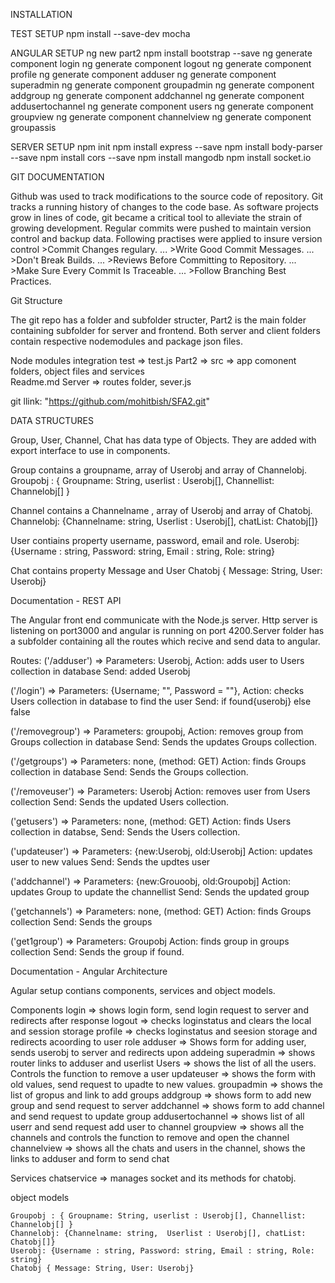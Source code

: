 INSTALLATION 

TEST SETUP
npm install --save-dev mocha

ANGULAR SETUP
    ng new part2
    npm install bootstrap --save
    ng generate component login
    ng generate component logout
    ng generate component profile
    ng generate component adduser
    ng generate component superadmin
    ng generate component groupadmin
    ng generate component addgroup
    ng generate component addchannel
    ng generate component addusertochannel
    ng generate component users
    ng generate component groupview
    ng generate component channelview
    ng generate component groupassis


SERVER SETUP
    npm init
    npm install express --save
    npm install body-parser --save
    npm install cors --save
    npm install mangodb
    npm install socket.io


GIT DOCUMENTATION

Github was used to track modifications to the source code of repository. Git tracks a running history of changes to the code base. As software projects grow in lines of code, git became  a critical tool to alleviate the strain of growing development. Regular commits were pushed to maintain version control and backup data. 
Following practises were applied to insure version control
    >Commit Changes regulary. ...
    >Write Good Commit Messages. ...
    >Don't Break Builds. ...
    >Reviews Before Committing to Repository. ...
    >Make Sure Every Commit Is Traceable. ...
    >Follow Branching Best Practices.

Git Structure

The git repo has a folder and subfolder structer, Part2 is the main folder containing subfolder for server and frontend. Both server and client folders contain respective nodemodules and package json files.

Node modules            integration test       =>          test.js
Part2             =>    src                    =>          app comonent folders, object files and services  
Readme.md               Server                 =>          routes folder, sever.js

git llink: "https://github.com/mohitbish/SFA2.git"



DATA STRUCTURES

Group, User, Channel, Chat has data type of Objects. They are added with export interface to use in components.

Group contains a groupname, array of Userobj and array of Channelobj.
Groupobj : { Groupname: String, userlist : Userobj[], Channellist: Channelobj[] }

Channel contains a Channelname , array of Userobj and array of Chatobj.
Channelobj: {Channelname: string,  Userlist : Userobj[], chatList: Chatobj[]}

User contiains property username, password, email and role.
Userobj: {Username : string, Password: string, Email : string, Role: string}

Chat contains property Message and User
Chatobj { Message: String, User: Userobj}



Documentation - REST API

The Angular front end communicate with the Node.js server. Http server is listening on port3000 and angular is running on port 4200.Server folder has a subfolder containing all the routes which recive and send data to angular.

Routes:
('/adduser') => Parameters: Userobj, 
                Action: adds user to Users collection in database 
                Send: added Userobj

('/login') =>   Parameters: {Username; "", Password = ""},
                Action: checks Users collection in database to find the user 
                Send:  if found{userobj} else false

('/removegroup') => Parameters: groupobj,
                    Action: removes group from Groups collection in database 
                    Send:  Sends the updates Groups collection.

('/getgroups') =>   Parameters: none, (method: GET)
                    Action: finds Groups collection in database
                    Send:  Sends the Groups collection.

('/removeuser') =>  Parameters: Userobj
                    Action: removes user from Users collection
                    Send:  Sends the updated Users  collection.


('getusers') =>     Parameters: none, (method: GET)
                    Action: finds Users collection in databse,
                    Send:  Sends the  Users  collection.


('updateuser') =>    Parameters: {new:Userobj, old:Userobj]
                        Action: updates user to new values 
                        Send:  Sends the  updtes user 

('addchannel') =>    Parameters: {new:Grouoobj, old:Groupobj]
                        Action: updates Group to update the channellist 
                        Send:  Sends the updated group 


('getchannels') =>    Parameters: none, (method: GET)
                      Action: finds Groups collection
                      Send: Sends the groups 

('get1group') =>    Parameters: Groupobj
                    Action: finds group in groups collection
                    Send: Sends the group if found. 



Documentation - Angular Architecture

Agular setup contians components, services and object models.

Components
    login => shows login form, send login request to server and redirects after response
    logout => checks loginstatus and clears the local and session storage
    profile => checks loginstatus and seesion storage and redirects acoording to user role
    adduser => Shows form for adding user, sends userobj to server and redirects upon addeing
    superadmin => shows router links to adduser and userlist
    Users => shows the list of all the users. Controls the function to remove a user
    updateuser => shows the form  with old values, send request to upadte to new values.
    groupadmin => shows the list of gropus and link to add groups
    addgroup => shows form to add new group and send request to server
    addchannel => shows form to add channel and send request to update group
    addusertochannel => shows list of all userr and send request add user to channel
    groupview => shows all the channels and controls the function to remove and open the channel
    channelview => shows all the chats and users in the channel, shows the links to adduser and form to send chat

Services
    chatservice => manages socket and its methods for chatobj.

object models

    Groupobj : { Groupname: String, userlist : Userobj[], Channellist: Channelobj[] }
    Channelobj: {Channelname: string,  Userlist : Userobj[], chatList: Chatobj[]}
    Userobj: {Username : string, Password: string, Email : string, Role: string}
    Chatobj { Message: String, User: Userobj}

